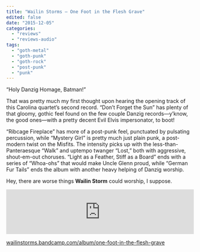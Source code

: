 ```yaml
---
title: "Wailin Storms – One Foot in the Flesh Grave"
edited: false
date: "2015-12-05"
categories:
  - "reviews"
  - "reviews-audio"
tags:
  - "goth-metal"
  - "goth-punk"
  - "goth-rock"
  - "post-punk"
  - "punk"
---
```


“Holy Danzig Homage, Batman!”

That was pretty much my first thought upon hearing the opening track of this Carolina quartet’s second record. “Don’t Forget the Sun” has plenty of that gloomy, gothic feel found on the few couple Danzig records—y’know, the good ones—with a pretty decent Evil Elvis impersonator, to boot!

“Ribcage Fireplace” has more of a post-punk feel, punctuated by pulsating percussion, while “Mystery Girl” is pretty much just plain punk, a post-modern twist on the Misfits. The intensity picks up with the less-than-Panteraesque “Walk” and uptempo twanger “Lost,” both with aggressive, shout-em-out choruses. “Light as a Feather, Stiff as a Board” ends with a series of “Whoa-ohs” that would make Uncle Glenn proud, while “German Fur Tails” ends the album with another heavy helping of Danzig worship.

Hey, there are worse things **Wailin Storm** could worship, I suppose.

<iframe style="border: 0; width: 100%; height: 120px;" src="https://bandcamp.com/EmbeddedPlayer/album=231590770/size=large/bgcol=ffffff/linkcol=0687f5/tracklist=false/artwork=small/transparent=true/" width="300" height="150" seamless=""><a href="http://wailinstorms.bandcamp.com/album/one-foot-in-the-flesh-grave">One Foot in the Flesh Grave by Wailin Storms</a></iframe>

[wailinstorms.bandcamp.com/album/one-foot-in-the-flesh-grave](http://wailinstorms.bandcamp.com/album/one-foot-in-the-flesh-grave)
